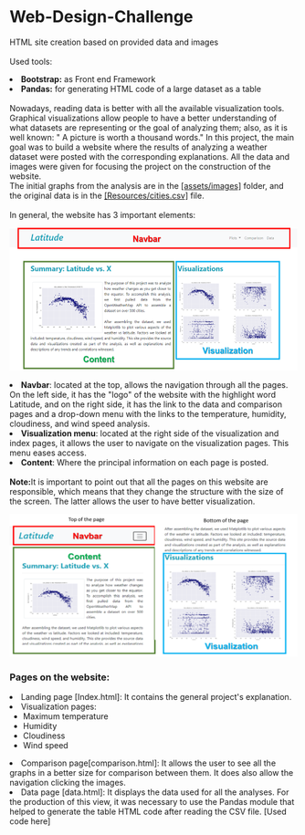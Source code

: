 # Web-Design-Challenge
HTML site creation based on provided data and images
<br></br>
Used tools:
<li><strong>Bootstrap:</strong> as Front end Framework </li>
<li><strong>Pandas:</strong> for generating HTML code of a large dataset as a table </li>
<br>
Nowadays, reading data is better with all the available visualization tools. Graphical visualizations allow people to have a better understanding of what datasets are representing or the goal of analyzing them; also, as it is well known: " A picture is worth a thousand words."
In this project, the main goal was to build a website where the results of analyzing a weather dataset were posted with the corresponding explanations. All the data and images were given for focusing the project on the construction of the website. <br>
The initial graphs from the analysis are in the <a href="https://github.com/mariasierralizarazo/Web-Design-Challenge/tree/master/WebVisualizations/assets/images">[assets/images]</a> folder, and the original data is in the <a href="https://github.com/mariasierralizarazo/Web-Design-Challenge/blob/master/WebVisualizations/Resources/cities.csv">[Resources/cities.csv]</a> file.   
<br></br>
In general, the website has 3 important elements:
<p align="center">
  <img width="560" height="250" src="https://github.com/mariasierralizarazo/Web-Design-Challenge/blob/master/WebVisualizations/assets/images/figures/page_explanation.png?raw=true">
</p>
<li><strong> Navbar</strong>: located at the top, allows the navigation through all the pages. On the left side, it has the "logo" of the website with the highlight word Latitude, and on the right side, it has the link to the data and comparison pages and a drop-down menu with the links to the temperature, humidity, cloudiness, and wind speed analysis.</li>
<li><strong>Visualization menu</strong>: located at the right side of the visualization and index pages, it allows the user to navigate on the visualization pages. This menu eases access. </li>
<li><strong>Content</strong>: Where the principal information on each page is posted.</li> 
<br>
<strong>Note:</strong>It is important to point out that all the pages on this website are responsible, which means that they change the structure with the size of the screen. The latter allows the user to have better visualization. 
<p align="center">
  <img width="560" height="250" src="https://github.com/mariasierralizarazo/Web-Design-Challenge/blob/master/WebVisualizations/assets/images/figures/responsive_small.png?raw=true">
</p>
<h3> Pages on the website: </h3>
<li>Landing page [Index.html]: It contains the general project's explanation.</li>
<li>Visualization pages:
  <ul>
<li>Maximum temperature </li>
<li>Humidity </li>
<li>Cloudiness </li>
<li>Wind speed</li>
  </ul>
</li>
<li>Comparison page[comparison.html]: It allows the user to see all the graphs in a better size for comparison between them. It does also allow the navigation clicking the images. </li>
<li>Data page [data.html]: It displays the data used for all the analyses. For the production of this view, it was necessary to use the Pandas module that helped to generate the table HTML code after reading the CSV file. [Used code here] </li>


